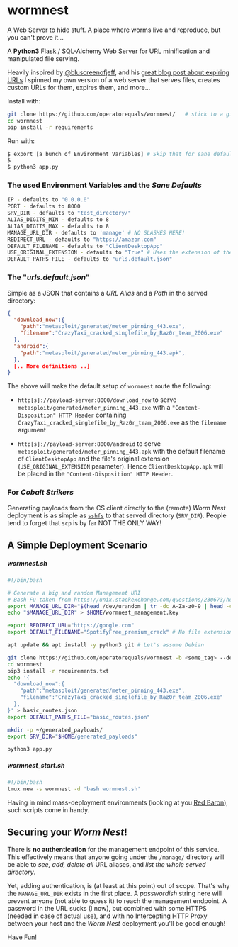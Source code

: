 # wormnest
A Web Server to hide stuff. A place where worms live and reproduce, but you can't prove it...

A **Python3** Flask / SQL-Alchemy Web Server for URL minification and manipulated file serving.

Heavily inspired by [@bluscreenofjeff](https://github.com/bluscreenofjeff/), and his [great blog post about expiring URLs](https://bluescreenofjeff.com/2016-04-19-expire-phishing-links-with-apache-rewritemap/) I spinned my own version of a web server that serves files, creates custom URLs for them, expires them, and more...



Install with:
```bash
git clone https://github.com/operatorequals/wormnest/   # stick to a git tag for production
cd wormnest
pip install -r requirements
```

Run with:
```bash
$ export [a bunch of Environment Variables] # Skip that for sane defaults (more below)
$
$ python3 app.py
```

### The used Environment Variables and the *Sane Defaults*
```bash
IP - defaults to "0.0.0.0"
PORT - defaults to 8000
SRV_DIR - defaults to "test_directory/"
ALIAS_DIGITS_MIN - defaults to 8
ALIAS_DIGITS_MAX - defaults to 8
MANAGE_URL_DIR - defaults to 'manage' # NO SLASHES HERE!
REDIRECT_URL - defaults to "https://amazon.com"
DEFAULT_FILENAME - defaults to "ClientDesktopApp"
USE_ORIGINAL_EXTENSION - defaults to "True" # Uses the extension of the Original file
DEFAULT_PATHS_FILE - defaults to "urls.default.json"
```

### The "*urls.default.json*"
Simple as a JSON that contains a *URL Alias* and a *Path* in the served directory:

```json
{
  "download_now":{
    "path":"metasploit/generated/meter_pinning_443.exe",
    "filename":"CrazyTaxi_cracked_singlefile_by_Raz0r_team_2006.exe"
  },
  "android":{
    "path":"metasploit/generated/meter_pinning_443.apk",
  },
  [.. More definitions ..]
}
```

The above will make the default setup of `wormnest` route the following:
* `http[s]://payload-server:8000/download_now`
to serve `metasploit/generated/meter_pinning_443.exe` with a `"Content-Disposition" HTTP Header` containing `CrazyTaxi_cracked_singlefile_by_Raz0r_team_2006.exe` as the `filename` argument

* `http[s]://payload-server:8000/android`
to serve `metasploit/generated/meter_pinning_443.apk` with the default filename of `ClientDesktopApp` and the file's original extension (`USE_ORIGINAL_EXTENSION` parameter).
Hence `ClientDesktopApp.apk` will be placed in the `"Content-Disposition" HTTP Header`.

### For *Cobalt Strikers*
Generating payloads from the CS client directly to the (remote) *Worm Nest* deployment is as simple as [`sshfs`](https://github.com/libfuse/sshfs) to that served directory (`SRV_DIR`). People tend to forget that `scp` is by far NOT THE ONLY WAY!

## A Simple Deployment Scenario

##### wormnest.sh
```bash
#!/bin/bash

# Generate a big and random Management URI
# Bash-Fu taken from https://unix.stackexchange.com/questions/230673/how-to-generate-a-random-string
export MANAGE_URL_DIR="$(head /dev/urandom | tr -dc A-Za-z0-9 | head -c 13 ; echo '')"
echo "$MANAGE_URL_DIR" > $HOME/wormnest_management.key

export REDIRECT_URL="https://google.com"
export DEFAULT_FILENAME="SpotifyFree_premium_crack" # No file extension here if USE_ORIGINAL_EXTENSION is set!

apt update && apt install -y python3 git # Let's assume Debian

git clone https://github.com/operatorequals/wormnest -b <some_tag> --depth 1 # depth 1 for copying just the tagged commit 
cd wormnest
pip3 install -r requirements.txt
echo '{
  "download_now":{
    "path":"metasploit/generated/meter_pinning_443.exe",
    "filename":"CrazyTaxi_cracked_singlefile_by_Raz0r_team_2006.exe"
  },
}' > basic_routes.json
export DEFAULT_PATHS_FILE="basic_routes.json"

mkdir -p ~/generated_payloads/
export SRV_DIR="$HOME/generated_payloads"

python3 app.py
```
##### wormnest_start.sh
```bash
#!/bin/bash
tmux new -s wormnest -d 'bash wormnest.sh'
```
Having in mind mass-deployment environments (looking at you [Red Baron](https://github.com/Coalfire-Research/Red-Baron)), such scripts come in handy.

## Securing your *Worm Nest*!
There is **no authentication** for the management endpoint of this service. This effectively means that anyone going under the `/manage/` directory will be able to *see, add, delete all* URL aliases, and *list the whole served directory*.

Yet, adding authentication, is (at least at this point) out of scope. That's why the `MANAGE_URL_DIR` exists in the first place. A *passwordish* string here will prevent anyone (not able to guess it) to reach the management endpoint. A password in the URL sucks (I now), but combined with some HTTPS (needed in case of actual use), and with no Intercepting HTTP Proxy between your host and the *Worm Nest* deployment you'll be good enough!

Have Fun!



